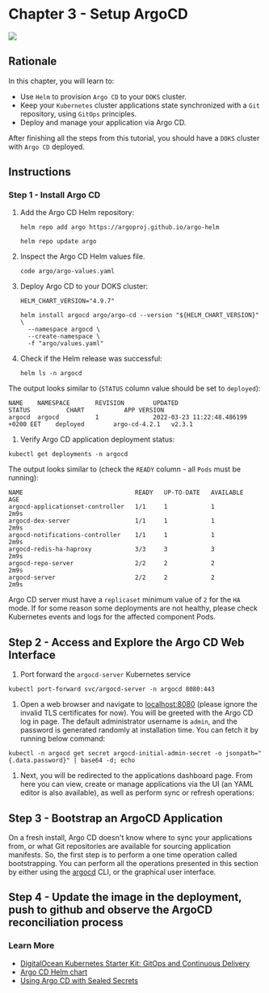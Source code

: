 # Chapter 3 - Setup ArgoCD

![](https://raw.githubusercontent.com/digitalocean/Kubernetes-Starter-Kit-Developers/main/15-continuous-delivery-using-gitops/assets/images/argocd_overview.png)

## Rationale 
In this chapter, you will learn to:

- Use `Helm` to provision `Argo CD` to your `DOKS` cluster.
- Keep your `Kubernetes` cluster applications state synchronized with a `Git` repository, using `GitOps` principles.
- Deploy and manage your application via Argo CD.

After finishing all the steps from this tutorial, you should have a `DOKS` cluster with `Argo CD` deployed. 

## Instructions
### Step 1 - Install Argo CD
1. Add the Argo CD Helm repository:
    ```shell
    helm repo add argo https://argoproj.github.io/argo-helm

    helm repo update argo 
    ```
1. Inspect the Argo CD Helm values file.
    ```shell
    code argo/argo-values.yaml
    ```
1. Deploy Argo CD to your DOKS cluster:
    ```shell
    HELM_CHART_VERSION="4.9.7"

    helm install argocd argo/argo-cd --version "${HELM_CHART_VERSION}" \
      --namespace argocd \
      --create-namespace \
      -f "argo/values.yaml"
    ```
1. Check if the Helm release was successful:
    ```shell
    helm ls -n argocd
    ```
  The output looks similar to (`STATUS` column value should be set to `deployed`):
  ```text
  NAME    NAMESPACE       REVISION        UPDATED                                 STATUS          CHART           APP VERSION
  argocd  argocd          1               2022-03-23 11:22:48.486199 +0200 EET    deployed        argo-cd-4.2.1   v2.3.1
  ```
1. Verify Argo CD application deployment status:
  ```shell
  kubectl get deployments -n argocd
  ```
  The output looks similar to (check the `READY` column - all `Pods` must be running):

  ```text
  NAME                               READY   UP-TO-DATE   AVAILABLE   AGE
  argocd-applicationset-controller   1/1     1            1           2m9s
  argocd-dex-server                  1/1     1            1           2m9s
  argocd-notifications-controller    1/1     1            1           2m9s
  argocd-redis-ha-haproxy            3/3     3            3           2m9s
  argocd-repo-server                 2/2     2            2           2m9s
  argocd-server                      2/2     2            2           2m9s
  ```
  Argo CD server must have a `replicaset` minimum value of `2` for the `HA` mode. If for some reason some deployments are not healthy, please check Kubernetes events and logs for the affected component Pods.

## Step 2 - Access and Explore the Argo CD Web Interface
1. Port forward the `argocd-server` Kubernetes service
  ```shell
  kubectl port-forward svc/argocd-server -n argocd 8080:443
  ```
1. Open a web browser and navigate to [localhost:8080](http://localhost:8080) (please ignore the invalid TLS certificates for now). You will be greeted with the Argo CD log in page. The default administrator username is `admin`, and the password is generated randomly at installation time. You can fetch it by running below command:
  ```shell
  kubectl -n argocd get secret argocd-initial-admin-secret -o jsonpath="{.data.password}" | base64 -d; echo
  ```
1. Next, you will be redirected to the applications dashboard page. From here you can view, create or manage applications via the UI (an YAML editor is also available), as well as perform sync or refresh operations:

## Step 3 - Bootstrap an ArgoCD Application

On a fresh install, Argo CD doesn't know where to sync your applications from, or what Git repositories are available for sourcing application manifests. So, the first step is to perform a one time operation called bootstrapping. You can perform all the operations presented in this section by either using the [argocd](https://argo-cd.readthedocs.io/en/stable/cli_installation) CLI, or the graphical user interface.

## Step 4 -  Update the image in the deployment, push to github and observe the ArgoCD reconciliation process

### Learn More
- [DigitalOcean Kubernetes Starter Kit: GitOps and Continuous Delivery](https://github.com/digitalocean/Kubernetes-Starter-Kit-Developers/tree/main/15-continuous-delivery-using-gitops)
- [Argo CD Helm chart](https://github.com/argoproj/argo-helm/tree/master/charts/argo-cd) 
- [Using Argo CD with Sealed Secrets](https://utkuozdemir.org/blog/argocd-helm-secrets)